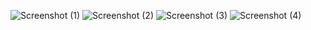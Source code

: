![Screenshot (1)](https://github.com/tanujgrover9/Splitnow-moneyTransaction/assets/84788236/cf702c17-68b2-44f9-b1ac-6ee8ce381ff9)
![Screenshot (2)](https://github.com/tanujgrover9/Splitnow-moneyTransaction/assets/84788236/5ff2de5a-c57c-4708-9842-853bfc3a32eb)
![Screenshot (3)](https://github.com/tanujgrover9/Splitnow-moneyTransaction/assets/84788236/cc60b390-697c-4f82-9f2c-82202c76eb06)
![Screenshot (4)](https://github.com/tanujgrover9/Splitnow-moneyTransaction/assets/84788236/e461d9d4-54c2-4282-9ba0-6d7ce01e2a89)
